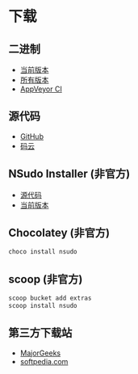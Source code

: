 ﻿# 下载

## 二进制

- [当前版本](https://github.com/M2Team/NSudo/releases/latest)
- [所有版本](https://github.com/M2Team/NSudo/releases)
- [AppVeyor CI](https://ci.appveyor.com/project/MouriNaruto/nsudo)

## 源代码

- [GitHub](https://github.com/M2Team/NSudo)
- [码云](https://gitee.com/M2-Team/NSudo)

## NSudo Installer (非官方)

- [源代码](https://github.com/Thdub/NSudo_Installer)
- [当前版本](https://github.com/Thdub/NSudo_Installer/releases/latest)

## Chocolatey (非官方)

``` cmd
choco install nsudo
```

## scoop (非官方)

``` cmd
scoop bucket add extras
scoop install nsudo
```

## 第三方下载站

- [MajorGeeks](https://www.majorgeeks.com/files/details/nsudo.html)
- [softpedia.com](https://www.softpedia.com/get/Tweak/System-Tweak/NSudo.shtml)
